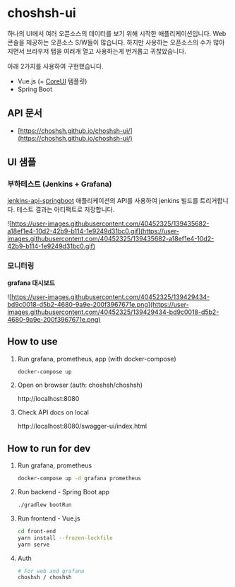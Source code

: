 # choshsh-ui

하나의 UI에서 여러 오픈소스의 데이터를 보기 위해 시작한 애플리케이션입니다.
Web 콘솔을 제공하는 오픈소스 S/W들이 많습니다. 하지만 사용하는 오픈소스의 수가 많아지면서 브라우저 탭을 여러개 열고 사용하는게 번거롭고 귀찮았습니다.

아래 2가지를 사용하여 구현했습니다.

- Vue.js (+ [CoreUI](https://coreui.io/docs/getting-started/introduction/) 템플릿)
- Spring Boot

## API 문서

- [https://choshsh.github.io/choshsh-ui/](https://choshsh.github.io/choshsh-ui/)

## UI 샘플

### 부하테스트 (Jenkins + Grafana)

[jenkins-api-springboot](https://github.com/choshsh/jenkins-api-springboot) 애플리케이션의 API를 사용하여
jenkins 빌드를 트리거합니다. 테스트 결과는 아티팩트로 저장합니다.

![https://user-images.githubusercontent.com/40452325/139435682-a18ef1e4-10d2-42b9-b114-1e9249d31bc0.gif](https://user-images.githubusercontent.com/40452325/139435682-a18ef1e4-10d2-42b9-b114-1e9249d31bc0.gif)

### 모니터링

**grafana 대시보드**

![https://user-images.githubusercontent.com/40452325/139429434-bd9c0018-d5b2-4680-9a9e-200f3967671e.png](https://user-images.githubusercontent.com/40452325/139429434-bd9c0018-d5b2-4680-9a9e-200f3967671e.png)

## **How to use**

1. Run grafana, prometheus, app (with docker-compose)

    ```bash
    docker-compose up
    ```

2. Open on browser (auth: choshsh/choshsh)

   http://localhost:8080


3. Check API docs on local

   http://localhost:8080/swagger-ui/index.html

## **How to run for dev**

1. Run grafana, prometheus

   ```bash
   docker-compose up -d grafana prometheus
   ```
2. Run backend - Spring Boot app

    ```bash
    ./gradlew bootRun
    ```

3. Run frontend - Vue.js

    ```bash
    cd front-end
    yarn install --frozen-lockfile
    yarn serve
    ```

4. Auth

    ```bash
    # For web and grafana
    choshsh / choshsh
    ```